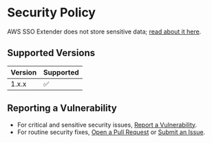 # Security Policy

AWS SSO Extender does not store sensitive data; [read about it here](https://blog.wtfender.com/posts/aws-sso-extender/#tech-bits).

## Supported Versions

| Version | Supported          |
| ------- | ------------------ |
| 1.x.x   | ✅ |

## Reporting a Vulnerability
- For critical and sensitive security issues, [Report a Vulnerability](https://github.com/WTFender/aws-sso-extender/security/advisories/new).
- For routine security fixes, [Open a Pull Request](https://github.com/WTFender/aws-sso-extender/pulls) or [Submit an Issue](https://github.com/WTFender/aws-sso-extender/issues).
